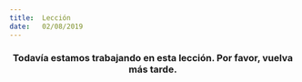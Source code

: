 ```yaml
---
title:  Lección
date:   02/08/2019
---
```


### <center>Todavía estamos trabajando en esta lección. Por favor, vuelva más tarde.</center>